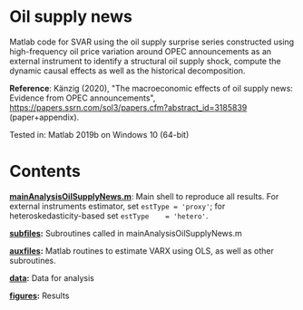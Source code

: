 # Oil supply news
Matlab code for SVAR using the oil supply surprise series constructed using high-frequency oil price variation around OPEC announcements as an external instrument to identify a structural oil supply shock, compute the dynamic causal effects as well as the historical decomposition.

**Reference**: Känzig (2020), "The macroeconomic effects of oil supply news: Evidence from OPEC announcements", https://papers.ssrn.com/sol3/papers.cfm?abstract_id=3185839 (paper+appendix).

Tested in: Matlab 2019b on Windows 10 (64-bit)

# Contents

**[mainAnalysisOilSupplyNews.m](mainAnalysisOilSupplyNews.m)**: Main shell to reproduce all results. For external instruments
estimator, set `estType = 'proxy'`; for heteroskedasticity-based set `estType    = 'hetero'`.

**[subfiles](subfiles):** Subroutines called in mainAnalysisOilSupplyNews.m

**[auxfiles](auxfiles):** Matlab routines to estimate VARX using OLS, as well as other subroutines.

**[data](data):** Data for analysis

**[figures](figures):** Results